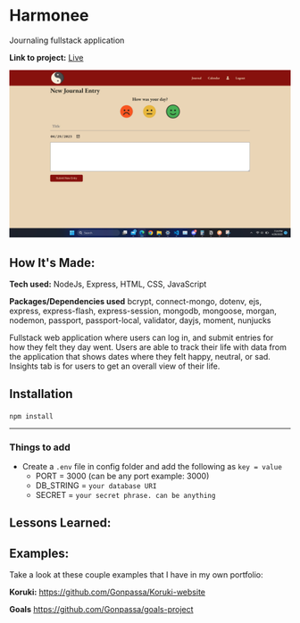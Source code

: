 # Harmonee

Journaling fullstack application

**Link to project:** [Live](https://harmonee.fly.dev/)

![Harmonee](https://github.com/Gonpassa/harmonee/blob/main/Screenshot.jpg?raw=true)

## How It's Made:

**Tech used:** NodeJs, Express, HTML, CSS, JavaScript

**Packages/Dependencies used**
bcrypt, connect-mongo, dotenv, ejs, express, express-flash, express-session, mongodb, mongoose, morgan, nodemon, passport, passport-local, validator, dayjs, moment, nunjucks

Fullstack web application where users can log in, and submit entries for how they felt they day went. Users are able to track their life with data from the application that shows dates where they felt happy, neutral, or sad. Insights tab is for users to get an overall view of their life.

## Installation

`npm install`

---

### Things to add

- Create a `.env` file in config folder and add the following as `key = value`
  - PORT = 3000 (can be any port example: 3000)
  - DB_STRING = `your database URI`
  - SECRET = `your secret phrase. can be anything`

## Lessons Learned:

## Examples:

Take a look at these couple examples that I have in my own portfolio:

**Koruki:** https://github.com/Gonpassa/Koruki-website

**Goals** https://github.com/Gonpassa/goals-project
